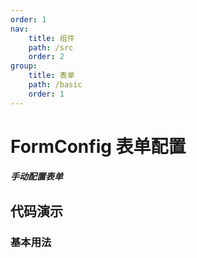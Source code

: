 ```yaml
---
order: 1
nav:
    title: 组件
    path: /src
    order: 2
group:
    title: 表单
    path: /basic
    order: 1
---
```


# FormConfig 表单配置

##### 手动配置表单

## 代码演示

### 基本用法

<code src="./demo/demo.jsx"></code>